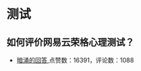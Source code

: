 # 测试
## 如何评价网易云荣格心理测试？
- [暗涌的回答](https://www.zhihu.com/question/291271183/answer/475016723),点赞数：16391，评论数：1088
